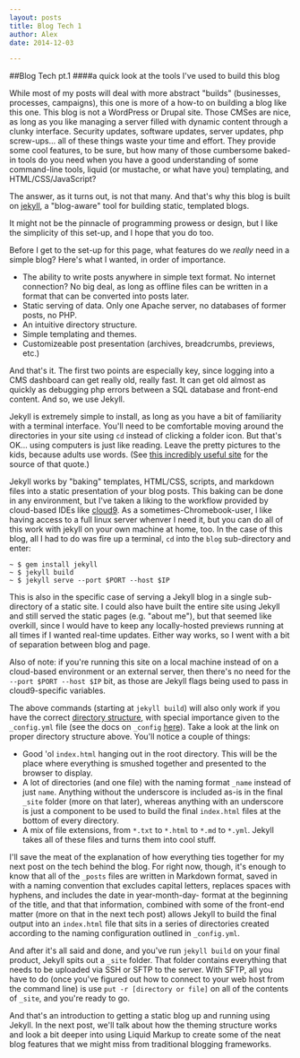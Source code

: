 ```yaml
---
layout: posts
title: Blog Tech 1
author: Alex
date: 2014-12-03

---
```


##Blog Tech pt.1
####a quick look at the tools I've used to build this blog

While most of my posts will deal with more abstract "builds" (businesses, processes, campaigns),
this one is more of a how-to on building a blog like this one. This blog is not a WordPress or Drupal site.
Those CMSes are nice, as long as you like managing a server filled with dynamic content through a clunky interface.
Security updates, software updates, server updates, php screw-ups... all of these things waste your time and effort. 
They provide some cool features, to be sure, but how many of those cumbersome baked-in tools do you need when you have a good understanding of some command-line tools,
liquid (or mustache, or what have you) templating, and HTML/CSS/JavaScript?

The answer, as it turns out, is not that many. And that's why this blog is built on [jekyll](http://jekyllrb.com/),
a "blog-aware" tool for building static, templated blogs.

It might not be the pinnacle of programming prowess or design, but I like the simplicity of this set-up, and I hope that you do too.

Before I get to the set-up for this page, what features do we *really* need in a simple blog? Here's what I wanted, in order of importance.

+ The ability to write posts anywhere in simple text format. No internet connection? No big deal, as long as offline files can be written in a format that can be converted into posts later.
+ Static serving of data. Only one Apache server, no databases of former posts, no PHP.
+ An intuitive directory structure.
+ Simple templating and themes.
+ Customizeable post presentation (archives, breadcrumbs, previews, etc.)

And that's it. The first two points are especially key, since logging into a CMS dashboard can get really old, really fast.
It can get old almost as quickly as debugging php errors between a SQL database and front-end content. And so, we use Jekyll.

Jekyll is extremely simple to install, as long as you have a bit of familiarity with a terminal interface. 
You'll need to be comfortable moving around the directories in your site using `cd` instead of clicking a folder icon.
But that's OK... using computers is just like reading. Leave the pretty pictures to the kids, because adults use words. 
(See [this incredibly useful site](http://linuxcommand.org/learning_the_shell.php) for the source of that quote.)

Jekyll works by "baking" templates, HTML/CSS, scripts, and markdown files into a static presentation of your blog posts.
This baking can be done in any environment, but I've taken a liking to the workflow provided by cloud-based IDEs like [cloud9](https://c9.io/).
As a sometimes-Chromebook-user, I like having access to a full linux server whenver I need it, but you can do all of this work
with jekyll on your own machine at home, too. In the case of this blog, all I had to do was fire up a terminal, `cd` into the `blog` sub-directory and enter:

```
~ $ gem install jekyll
~ $ jekyll build
~ $ jekyll serve --port $PORT --host $IP
```

This is also in the specific case of serving a Jekyll blog in a single sub-directory of a static site.
I could also have built the entire site using Jekyll and still served the static pages (e.g. "about me"),
but that seemed like overkill, since I would have to keep any locally-hosted previews running at all times if I wanted real-time updates.
Either way works, so I went with a bit of separation between blog and page.

Also of note: if you're running this site on a local machine instead of on a cloud-based environment or an external server,
then there's no need for the `--port $PORT --host $IP` bit, as those are Jekyll flags being used to pass in cloud9-specific variables.

The above commands (starting at `jekyll build`) will also only work if you have the correct [directory structure](http://jekyllrb.com/docs/structure/),
with special importance given to the `_config.yml` file (see the docs on `_config` [here](http://jekyllrb.com/docs/configuration/)). Take a look at the link on proper directory structure above.
You'll notice a couple of things: 

+ Good 'ol `index.html` hanging out in the root directory. This will be the place where everything is smushed together and presented to the browser to display.
+ A lot of directories (and one file) with the naming format `_name` instead of just `name`. Anything without the underscore is included as-is in the final `_site` folder (more on that later), whereas anything with an underscore is just a component to be used to build the final `index.html` files at the bottom of every directory.
+ A mix of file extensions, from `*.txt` to `*.html` to `*.md` to `*.yml`. Jekyll takes all of these files and turns them into cool stuff.

I'll save the meat of the explanation of how everything ties together for my next post on the tech behind the blog. 
For right now, though, it's enough to know that all of the `_posts` files are written in Markdown format, saved in with a naming convention that excludes capital letters,
replaces spaces with hyphens, and includes the date in year-month-day- format at the beginning of the title, and that that information,
combined with some of the front-end matter (more on that in the next tech post) allows Jekyll to build the final output into an `index.html`
file that sits in a series of directories created according to the naming configuration outlined in `_config.yml`. 

And after it's all said and done, and you've run `jekyll build` on your final product, Jekyll spits out a `_site` folder.
That folder contains everything that needs to be uploaded via SSH or SFTP to the server.
With SFTP, all you have to do (once you've figured out how to connect to your web host from the command line) is use 
`put -r [directory or file]` on all of the contents of `_site`, and you're ready to go.

And that's an introduction to getting a static blog up and running using Jekyll. In the next post, we'll talk
about how the theming structure works and look a bit deeper into using Liquid Markup to create some of the neat blog
features that we might miss from traditional blogging frameworks.







